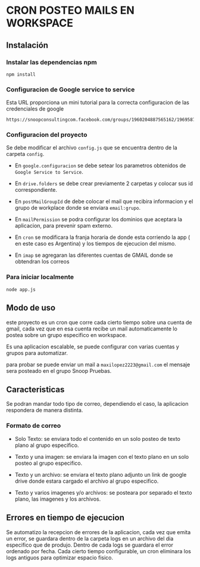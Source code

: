 # CRON POSTEO MAILS EN WORKSPACE

## Instalación

### Instalar las dependencias npm

```
npm install
```

### Configuracion de Google service to service

Esta URL proporciona un mini tutorial para la correcta configuracion de las credenciales de google 
```
https://snoopconsultingcom.facebook.com/groups/1960204887565162/1969587063293611/
```

### Configuracion del proyecto

Se debe modificar el archivo `config.js` que se encuentra dentro de la carpeta `config`.

- En `google.configuracion` se debe setear los parametros obtenidos de `Google Service to Service`.

- En `drive.folders` se debe crear previamente 2 carpetas y colocar sus id correspondiente.

- En `postMailGroupId` de debe colocar el mail que recibira informacion y el grupo de workplace donde se enviara `email:grupo`.

- En `mailPermission` se podra configurar los dominios que aceptara la aplicacion, para prevenir spam externo.

- En `cron` se modificara la franja horaria de donde esta corriendo la app ( en este caso es Argentina) y los tiempos de ejecucion del mismo.

- En `imap` se agregaran las diferentes cuentas de GMAIL donde se obtendran los correos

### Para iniciar localmente
```
node app.js
```

## Modo de uso

este proyecto es un cron que corre cada cierto tiempo sobre una cuenta de gmail, cada vez que en esa cuenta recibe un mail
automaticamente lo postea sobre un grupo especifico en workspace.

Es una aplicacion escalable, se puede configurar con varias cuentas y grupos para automatizar.

para probar se puede enviar un mail a `maxilopez2223@gmail.com` el mensaje sera posteado en el grupo Snoop Pruebas.

## Caracteristicas

Se podran mandar todo tipo de correo, dependiendo el caso, la aplicacion respondera de manera distinta.

### Formato de correo

- Solo Texto: se enviara todo el contenido en un solo posteo de texto plano al grupo especifico.

- Texto y una imagen: se enviara la imagen con el texto plano en un solo posteo al grupo especifico.

- Texto y un archivo: se enviara el texto plano adjunto un link de google drive donde estara cargado el archivo al grupo especifico.

- Texto y varios imagenes y/o archivos: se posteara por separado el texto plano, las imagenes y los archivos.

## Errores en tiempo de ejecucion

Se automatizo la recepcion de errores de la aplicacion, cada vez que emita un error, se guardara dentro de la carpeta logs en un archivo del dia especifico que de produjo.
Dentro de cada logs se guardara el error ordenado por fecha.
Cada cierto tiempo configurable, un cron eliminara los logs antiguos para optimizar espacio fisico.